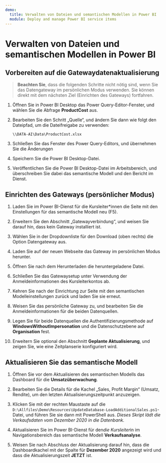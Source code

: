 ```yaml
---
demo:
  title: Verwalten von Dateien und semantischen Modellen in Power BI
  module: Deploy and manage Power BI service items
---
```

# Verwalten von Dateien und semantischen Modellen in Power BI

## Vorbereiten auf die Gatewaydatenaktualisierung

> **Beachten Sie**, dass die folgenden Schritte nicht nötig sind, wenn Sie das Datengateway im persönlichen Modus verwenden. Sie können direkt mit dem nächsten Ziel (Einrichten des Gateways) fortfahren.

1. Öffnen Sie in Power BI Desktop das Power Query-Editor-Fenster, und wählen Sie die Abfrage **ProductCost** aus.

1. Bearbeiten Sie den Schritt „Quelle“, und ändern Sie dann wie folgt den Dateipfad, um die Dateifreigabe zu verwenden:

    `\\DATA-AI\Data\ProductCost.xlsx`

1. Schließen Sie das Fenster des Power Query-Editors, und übernehmen Sie die Änderungen

1. Speichern Sie die Power BI Desktop-Datei.

1. Veröffentlichen Sie die Power BI Desktop-Datei im Arbeitsbereich, und überschreiben Sie dabei das semantische Modell und den Bericht im Dienst.

## Einrichten des Gateways (persönlicher Modus)

1. Laden Sie im Power BI-Dienst für die Kursleiter*innen die Seite mit den Einstellungen für das semantische Modell neu (F5).

1. Erweitern Sie den Abschnitt „Gatewayverbindung“, und weisen Sie darauf hin, dass kein Gateway installiert ist.

1. Wählen Sie in der Dropdownliste für den Download (oben rechts) die Option Datengateway aus.

1. Laden Sie auf der neuen Webseite das Gateway im persönlichen Modus herunter.

1. Öffnen Sie nach dem Herunterladen die heruntergeladene Datei.

1. Schließen Sie das Gatewaysetup unter Verwendung der Anmeldeinformationen des Kursleiterkontos ab.

1. Kehren Sie nach der Einrichtung zur Seite mit den semantischen Modelleinstellungen zurück und laden Sie sie erneut.

1. Weisen Sie das persönliche Gateway zu, und bearbeiten Sie die Anmeldeinformationen für die beiden Datenquellen.

1. Legen Sie für beide Datenquellen die Authentifizierungsmethode auf **WindowsWithoutImpersonation** und die Datenschutzebene auf **Organisation** fest.

1. Erweitern Sie optional den Abschnitt **Geplante Aktualisierung**, und zeigen Sie, wie eine Zeitplanserie konfiguriert wird.

## Aktualisieren Sie das semantische Modell

1. Öffnen Sie vor dem Aktualisieren des semantischen Modells das Dashboard für die **Umsatzüberwachung**.

1. Bearbeiten Sie die Details für die Kachel „Sales, Profit Margin“ (Umsatz, Rendite), um den letzten Aktualisierungszeitpunkt anzuzeigen.

1. Klicken Sie mit der rechten Maustaste auf die `D:\Allfiles\Demo\Resources\UpdateDatabase-LoadAdditionalSales.ps1`-Datei, und führen Sie sie dann mit PowerShell aus. *Dieses Skript lädt die Verkaufsdaten vom Dezember 2020 in die Datenbank.*

1. Aktualisieren Sie im Power BI-Dienst für den*die Kursleiter*in im Navigationsbereich das semantische Modell **Verkaufsanalyse**.

1. Weisen Sie nach Abschluss der Aktualisierung darauf hin, dass die Dashboardkachel mit der Spalte für **Dezember 2020** angezeigt wird und dass die Aktualisierungszeit **JETZT** ist.

